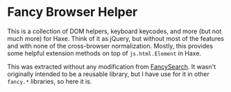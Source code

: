 # Fancy Browser Helper

This is a collection of DOM helpers, keyboard keycodes, and more (but not much more) for Haxe. Think of it as jQuery, but without most of the features and with none of the cross-browser normalization. Mostly, this provides some helpful extension methods on top of `js.html.Element` in Haxe.

This was extracted without any modification from [FancySearch](https://github.com/mlms13/FancySearch). It wasn't originally intended to be a reusable library, but I have use for it in other `fancy.*` libraries, so here it is.
